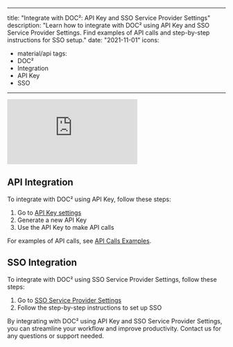 
---
title: "Integrate with DOC²: API Key and SSO Service Provider Settings"
description: "Learn how to integrate with DOC² using API Key and SSO Service Provider Settings. Find examples of API calls and step-by-step instructions for SSO setup."
date: "2021-11-01"
icons: 
  - material/api
tags:
  - DOC²
  - Integration
  - API Key
  - SSO
---

<div class='video-container'>
  <iframe src="https://www.youtube.com/embed/VIDEO_ID" frameborder="0" allowfullscreen></iframe>
</div>

## API Integration

To integrate with DOC² using API Key, follow these steps:

1. Go to [API Key settings](/doc2/settings/integration/api-integration/)
2. Generate a new API Key
3. Use the API Key to make API calls

For examples of API calls, see [API Calls Examples](/doc2/settings/integration/api-calls-examples/).

## SSO Integration

To integrate with DOC² using SSO Service Provider Settings, follow these steps:

1. Go to [SSO Service Provider Settings](/doc2/settings-sso-settings/)
2. Follow the step-by-step instructions to set up SSO

By integrating with DOC² using API Key and SSO Service Provider Settings, you can streamline your workflow and improve productivity. Contact us for any questions or support needed.
